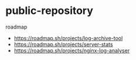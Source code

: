 # public-repository
roadmap

- https://roadmap.sh/projects/log-archive-tool
- https://roadmap.sh/projects/server-stats
- https://roadmap.sh/projects/nginx-log-analyser
